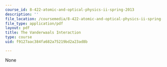 ```yaml
---
course_id: 8-422-atomic-and-optical-physics-ii-spring-2013
description: ''
file_location: /coursemedia/8-422-atomic-and-optical-physics-ii-spring-2013/f9127aac384fa682a75219bd2a23ad8b_MIT8_422S13_vanderwalInter.pdf
file_type: application/pdf
layout: pdf
title: The Vanderwaals Interaction
type: course
uid: f9127aac384fa682a75219bd2a23ad8b

---
```

None